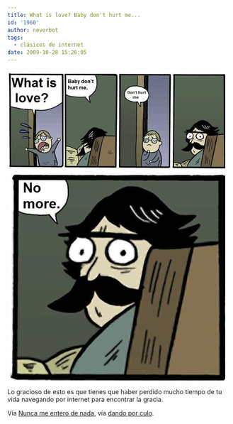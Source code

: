 ```yaml
---
title: What is love? Baby don't hurt me...
id: '1960'
author: neverbot
tags:
  - clásicos de internet
date: 2009-10-28 15:26:05
---
```


![](./what-is-love-baby-dont-hurt-me/4QhfOULIYqifanxoCNINX8Kdo1_500.jpg)

Lo gracioso de esto es que tienes que haber perdido mucho tiempo de tu vida navegando por internet para encontrar la gracia.

Vía [Nunca me entero de nada](http://quimicefa.tumblr.com/post/222068519/oooh-oooh-via-dandoporculo), vía [dando por culo](http://dandoporculo.com/).